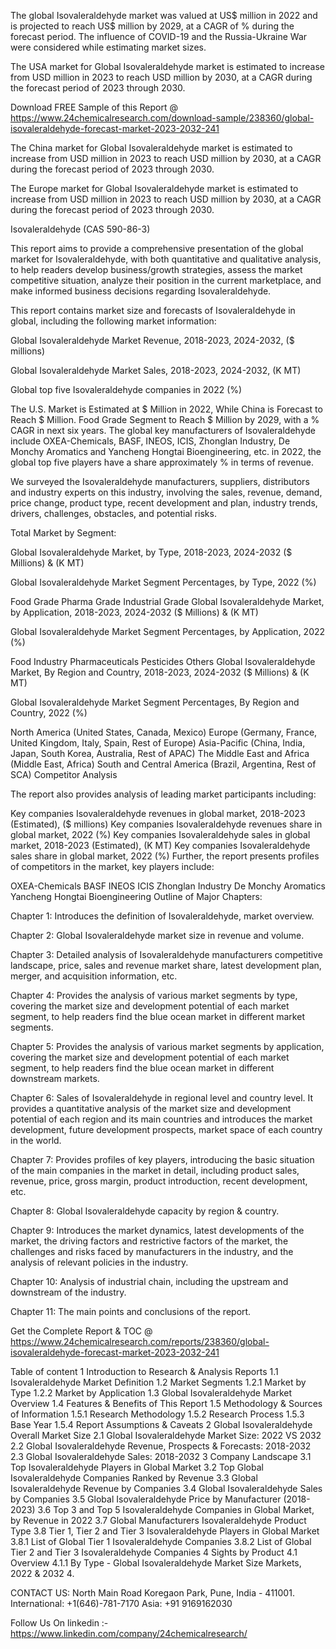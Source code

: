 The global Isovaleraldehyde market was valued at US$ million in 2022 and is projected to reach US$ million by 2029, at a CAGR of % during the forecast period. The influence of COVID-19 and the Russia-Ukraine War were considered while estimating market sizes.

The USA market for Global Isovaleraldehyde  market is estimated to increase from USD million in 2023 to reach USD million by 2030, at a CAGR during the forecast period of 2023 through 2030.

Download FREE Sample of this Report @ https://www.24chemicalresearch.com/download-sample/238360/global-isovaleraldehyde-forecast-market-2023-2032-241

The China market for Global Isovaleraldehyde  market is estimated to increase from USD million in 2023 to reach USD million by 2030, at a CAGR during the forecast period of 2023 through 2030.

The Europe market for Global Isovaleraldehyde  market is estimated to increase from USD million in 2023 to reach USD million by 2030, at a CAGR during the forecast period of 2023 through 2030.

Isovaleraldehyde (CAS 590-86-3)

This report aims to provide a comprehensive presentation of the global market for Isovaleraldehyde, with both quantitative and qualitative analysis, to help readers develop business/growth strategies, assess the market competitive situation, analyze their position in the current marketplace, and make informed business decisions regarding Isovaleraldehyde.

This report contains market size and forecasts of Isovaleraldehyde in global, including the following market information:

Global Isovaleraldehyde Market Revenue, 2018-2023, 2024-2032, ($ millions)

Global Isovaleraldehyde Market Sales, 2018-2023, 2024-2032, (K MT)

Global top five Isovaleraldehyde companies in 2022 (%)

The U.S. Market is Estimated at $ Million in 2022, While China is Forecast to Reach $ Million.
Food Grade Segment to Reach $ Million by 2029, with a % CAGR in next six years.
The global key manufacturers of Isovaleraldehyde include OXEA-Chemicals, BASF, INEOS, ICIS, Zhonglan Industry, De Monchy Aromatics and Yancheng Hongtai Bioengineering, etc. in 2022, the global top five players have a share approximately % in terms of revenue.

We surveyed the Isovaleraldehyde manufacturers, suppliers, distributors and industry experts on this industry, involving the sales, revenue, demand, price change, product type, recent development and plan, industry trends, drivers, challenges, obstacles, and potential risks.

Total Market by Segment:

Global Isovaleraldehyde Market, by Type, 2018-2023, 2024-2032 ($ Millions) & (K MT)

Global Isovaleraldehyde Market Segment Percentages, by Type, 2022 (%)

Food Grade
Pharma Grade
Industrial Grade
Global Isovaleraldehyde Market, by Application, 2018-2023, 2024-2032 ($ Millions) & (K MT)

Global Isovaleraldehyde Market Segment Percentages, by Application, 2022 (%)

Food Industry
Pharmaceuticals
Pesticides
Others
Global Isovaleraldehyde Market, By Region and Country, 2018-2023, 2024-2032 ($ Millions) & (K MT)

Global Isovaleraldehyde Market Segment Percentages, By Region and Country, 2022 (%)

North America (United States, Canada, Mexico)
Europe (Germany, France, United Kingdom, Italy, Spain, Rest of Europe)
Asia-Pacific (China, India, Japan, South Korea, Australia, Rest of APAC)
The Middle East and Africa (Middle East, Africa)
South and Central America (Brazil, Argentina, Rest of SCA)
Competitor Analysis

The report also provides analysis of leading market participants including:

Key companies Isovaleraldehyde revenues in global market, 2018-2023 (Estimated), ($ millions)
Key companies Isovaleraldehyde revenues share in global market, 2022 (%)
Key companies Isovaleraldehyde sales in global market, 2018-2023 (Estimated), (K MT)
Key companies Isovaleraldehyde sales share in global market, 2022 (%)
Further, the report presents profiles of competitors in the market, key players include:

OXEA-Chemicals
BASF
INEOS
ICIS
Zhonglan Industry
De Monchy Aromatics
Yancheng Hongtai Bioengineering
Outline of Major Chapters:

Chapter 1: Introduces the definition of Isovaleraldehyde, market overview.

Chapter 2: Global Isovaleraldehyde market size in revenue and volume.

Chapter 3: Detailed analysis of Isovaleraldehyde manufacturers competitive landscape, price, sales and revenue market share, latest development plan, merger, and acquisition information, etc.

Chapter 4: Provides the analysis of various market segments by type, covering the market size and development potential of each market segment, to help readers find the blue ocean market in different market segments.

Chapter 5: Provides the analysis of various market segments by application, covering the market size and development potential of each market segment, to help readers find the blue ocean market in different downstream markets.

Chapter 6: Sales of Isovaleraldehyde in regional level and country level. It provides a quantitative analysis of the market size and development potential of each region and its main countries and introduces the market development, future development prospects, market space of each country in the world.

Chapter 7: Provides profiles of key players, introducing the basic situation of the main companies in the market in detail, including product sales, revenue, price, gross margin, product introduction, recent development, etc.

Chapter 8: Global Isovaleraldehyde capacity by region & country.

Chapter 9: Introduces the market dynamics, latest developments of the market, the driving factors and restrictive factors of the market, the challenges and risks faced by manufacturers in the industry, and the analysis of relevant policies in the industry.

Chapter 10: Analysis of industrial chain, including the upstream and downstream of the industry.

Chapter 11: The main points and conclusions of the report.

Get the Complete Report & TOC @ https://www.24chemicalresearch.com/reports/238360/global-isovaleraldehyde-forecast-market-2023-2032-241

Table of content
1 Introduction to Research & Analysis Reports
1.1 Isovaleraldehyde Market Definition
1.2 Market Segments
1.2.1 Market by Type
1.2.2 Market by Application
1.3 Global Isovaleraldehyde Market Overview
1.4 Features & Benefits of This Report
1.5 Methodology & Sources of Information
1.5.1 Research Methodology
1.5.2 Research Process
1.5.3 Base Year
1.5.4 Report Assumptions & Caveats
2 Global Isovaleraldehyde Overall Market Size
2.1 Global Isovaleraldehyde Market Size: 2022 VS 2032
2.2 Global Isovaleraldehyde Revenue, Prospects & Forecasts: 2018-2032
2.3 Global Isovaleraldehyde Sales: 2018-2032
3 Company Landscape
3.1 Top Isovaleraldehyde Players in Global Market
3.2 Top Global Isovaleraldehyde Companies Ranked by Revenue
3.3 Global Isovaleraldehyde Revenue by Companies
3.4 Global Isovaleraldehyde Sales by Companies
3.5 Global Isovaleraldehyde Price by Manufacturer (2018-2023)
3.6 Top 3 and Top 5 Isovaleraldehyde Companies in Global Market, by Revenue in 2022
3.7 Global Manufacturers Isovaleraldehyde Product Type
3.8 Tier 1, Tier 2 and Tier 3 Isovaleraldehyde Players in Global Market
3.8.1 List of Global Tier 1 Isovaleraldehyde Companies
3.8.2 List of Global Tier 2 and Tier 3 Isovaleraldehyde Companies
4 Sights by Product
4.1 Overview
4.1.1 By Type - Global Isovaleraldehyde Market Size Markets, 2022 & 2032
4.

CONTACT US:
North Main Road Koregaon Park, Pune, India - 411001.
International: +1(646)-781-7170
Asia: +91 9169162030

Follow Us On linkedin :- https://www.linkedin.com/company/24chemicalresearch/
